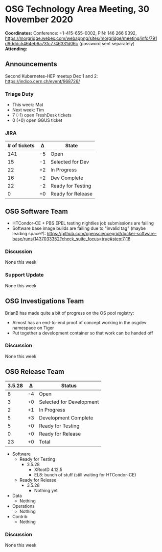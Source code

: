 # OSG Technology Area Meeting, 30 November 2020

**Coordinates:** Conference: +1-415-655-0002, PIN: 146 266 9392, <https://morgridge.webex.com/webappng/sites/morgridge/meeting/info/791d9dddc5464eb6a73fc7746331d06c> (password sent separately)  
**Attending:**   


## Announcements

Second Kubernetes-HEP meetup Dec 1 and 2: <https://indico.cern.ch/event/968726/>  


### Triage Duty

-   This week: Mat
-   Next week: Tim
-   7 (-1) open FreshDesk tickets
-   0 (+0) open GGUS ticket


### JIRA

| # of tickets | &Delta; | State             |
|------------ |------- |----------------- |
| 141          | -5      | Open              |
| 15           | -1      | Selected for Dev  |
| 22           | +2      | In Progress       |
| 16           | +2      | Dev Complete      |
| 22           | -2      | Ready for Testing |
| 0            | +0      | Ready for Release |


## OSG Software Team

-   HTCondor-CE + PBS EPEL testing nightlies job submissions are failing
-   Software base image builds are failing due to "invalid tag" (maybe leading space?):  <https://github.com/opensciencegrid/docker-software-base/runs/1437033352?check_suite_focus=true#step:7:16>


### Discussion

None this week  


### Support Update

None this week  


## OSG Investigations Team

BrianB has made quite a bit of progress on the OS pool registry:  

-   Almost has an end-to-end proof of concept working in the osgdev namespace on Tiger
-   Put together a development container so that work can be handed off


### Discussion

None this week  


## OSG Release Team

| 3.5.28 | &Delta; | Status                   |
| ------ | ------- | ------------------------ |
| 8      | -4      | Open                     |
| 3      | +0      | Selected for Development |
| 2      | +1      | In Progress              |
| 5      | +3      | Development Complete     |
| 5      | +0      | Ready for Testing        |
| 0      | +0      | Ready for Release        |
| 23     | +0      | Total                    |

-   Software  
    -   Ready for Testing  
        -   3.5.28  
            -   XRootD 4.12.5
            -   EL8: bunch of stuff (still waiting for HTCondor-CE)
    -   Ready for Release  
        -   3.5.28  
            -   Nothing yet
-   Data  
    -   Nothing
-   Operations  
    -   Nothing
-   Contrib  
    -   Nothing


### Discussion

None this week
